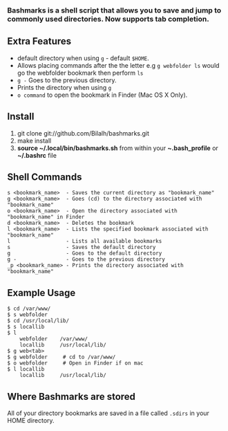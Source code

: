 ### Bashmarks is a shell script that allows you to save and jump to commonly used directories. Now supports tab completion.

## Extra Features ##

* default directory when using `g` - default `$HOME`.
* Allows placing commands after the the letter e.g `g webfolder ls` would go the webfolder bookmark then perform `ls`
* `g -` Goes to the previous directory.
* Prints the directory when using `g`
* `o command` to open the bookmark in Finder (Mac OS X Only).

## Install ##


1. git clone git://github.com/Bilalh/bashmarks.git
2. make install
3. **source ~/.local/bin/bashmarks.sh** from within your **~.bash\_profile** or **~/.bashrc** file

## Shell Commands ##


	s <bookmark_name>  - Saves the current directory as "bookmark_name"
	g <bookmark_name>  - Goes (cd) to the directory associated with "bookmark_name"
	o <bookmark_name>  - Open the directory associated with "bookmark_name" in Finder
	d <bookmark_name>  - Deletes the bookmark
	l <bookmark_name>  - Lists the specified bookmark associated with "bookmark_name"
	l                  - Lists all available bookmarks
	s                  - Saves the default directory
	g                  - Goes to the default directory
	g -                - Goes to the previous directory
	_p <bookmark_name> - Prints the directory associated with "bookmark_name"
    
## Example Usage ##

	$ cd /var/www/
	$ s webfolder
	$ cd /usr/local/lib/
	$ s locallib
	$ l
		webfolder	 /var/www/
		locallib	 /usr/local/lib/
	$ g web<tab>
	$ g webfolder	  # cd to /var/www/
	$ o webfolder	  # Open in Finder if on mac
	$ l locallib
		locallib	 /usr/local/lib/
		
## Where Bashmarks are stored ##
    
All of your directory bookmarks are saved in a file called `.sdirs` in your HOME directory.
